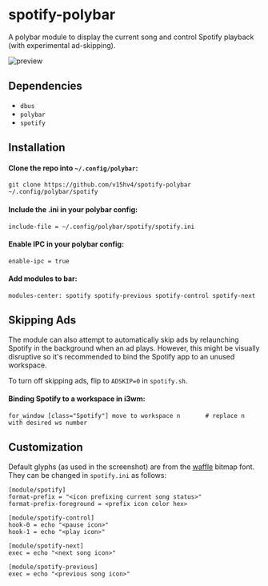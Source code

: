 # spotify-polybar
A polybar module to display the current song and control Spotify playback (with experimental ad-skipping).

![preview](https://media.discordapp.net/attachments/785518379146281000/794366536625422346/unknown.png)

## Dependencies
- `dbus`
- `polybar`
- `spotify`

## Installation
#### Clone the repo into `~/.config/polybar`:
```
git clone https://github.com/v15hv4/spotify-polybar ~/.config/polybar/spotify
```
#### Include the .ini in your polybar config:
```
include-file = ~/.config/polybar/spotify/spotify.ini
```
#### Enable IPC in your polybar config:
```
enable-ipc = true
```
#### Add modules to bar:
```
modules-center: spotify spotify-previous spotify-control spotify-next
```

## Skipping Ads
The module can also attempt to automatically skip ads by relaunching Spotify in the background when an ad plays. 
However, this might be visually disruptive so it's recommended to bind the Spotify app to an unused workspace.  

To turn off skipping ads, flip to `ADSKIP=0` in `spotify.sh`.

#### Binding Spotify to a workspace in i3wm:
```
for_window [class="Spotify"] move to workspace n       # replace n with desired ws number
```

## Customization
Default glyphs (as used in the screenshot) are from the [waffle](https://github.com/adi1090x/polybar-themes/blob/master/fonts/waffle.bdf) bitmap font.  
They can be changed in `spotify.ini` as follows:
```
[module/spotify]
format-prefix = "<icon prefixing current song status>"
format-prefix-foreground = <prefix icon color hex>

[module/spotify-control]
hook-0 = echo "<pause icon>" 
hook-1 = echo "<play icon>"

[module/spotify-next]
exec = echo "<next song icon>"

[module/spotify-previous]
exec = echo "<previous song icon>"
```
